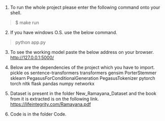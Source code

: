 1. To run the whole project please enter the following command onto your shell.
  > $ make run
2. If you have windows O.S. use the below command.
  > python app.py
3. To see the working model paste the below address on your browser.
     http://127.0.0.1:5000/

4. Below are the dependencies of the project which you have to import. 
     pickle 
     os 
     sentence-transformers 
     transformers
     gensim
     PorterStemmer
     sklearn
     PegasusForConditionalGeneration
     PegasusTokenizer
     pytorch
     torch
     nltk
     flask
     pandas
     numpy
     networkx
5. Dataset is present in the folder New_Ramayana_Dataset and the book from it is extracted is on the following link.
    https://lifeintegrity.com/Ramayana.pdf
6. Code is in the folder Code.
